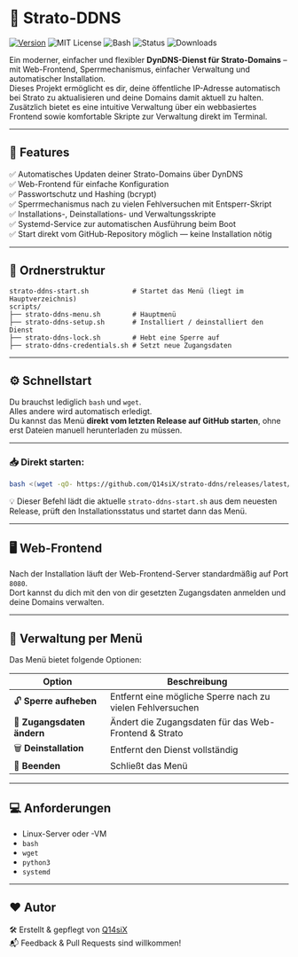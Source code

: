 
# 📡 Strato-DDNS

[![Version](https://img.shields.io/github/v/release/Q14siX/strato-ddns)](https://github.com/Q14siX/strato-ddns/releases)
![MIT License](https://img.shields.io/badge/license-MIT-green.svg)
![Bash](https://img.shields.io/badge/script-bash-blue.svg)
![Status](https://img.shields.io/badge/status-stable-brightgreen.svg)
![Downloads](https://img.shields.io/github/downloads/Q14siX/strato-ddns/total)

Ein moderner, einfacher und flexibler **DynDNS-Dienst für Strato-Domains** – mit Web-Frontend, Sperrmechanismus, einfacher Verwaltung und automatischer Installation.  
Dieses Projekt ermöglicht es dir, deine öffentliche IP-Adresse automatisch bei Strato zu aktualisieren und deine Domains damit aktuell zu halten.  
Zusätzlich bietet es eine intuitive Verwaltung über ein webbasiertes Frontend sowie komfortable Skripte zur Verwaltung direkt im Terminal.

---

## 🚀 Features

✅ Automatisches Updaten deiner Strato-Domains über DynDNS  
✅ Web-Frontend für einfache Konfiguration  
✅ Passwortschutz und Hashing (bcrypt)  
✅ Sperrmechanismus nach zu vielen Fehlversuchen mit Entsperr-Skript  
✅ Installations-, Deinstallations- und Verwaltungsskripte  
✅ Systemd-Service zur automatischen Ausführung beim Boot  
✅ Start direkt vom GitHub-Repository möglich — keine Installation nötig

---

## 📂 Ordnerstruktur

```
strato-ddns-start.sh           # Startet das Menü (liegt im Hauptverzeichnis)
scripts/
├── strato-ddns-menu.sh        # Hauptmenü
├── strato-ddns-setup.sh       # Installiert / deinstalliert den Dienst
├── strato-ddns-lock.sh        # Hebt eine Sperre auf
├── strato-ddns-credentials.sh # Setzt neue Zugangsdaten
```

---

## ⚙️ Schnellstart

Du brauchst lediglich `bash` und `wget`.  
Alles andere wird automatisch erledigt.  
Du kannst das Menü **direkt vom letzten Release auf GitHub starten**, ohne erst Dateien manuell herunterladen zu müssen.

---

### 📥 Direkt starten:
```bash
bash <(wget -qO- https://github.com/Q14siX/strato-ddns/releases/latest/download/strato-ddns-start.sh)
```

💡 Dieser Befehl lädt die aktuelle `strato-ddns-start.sh` aus dem neuesten Release, prüft den Installationsstatus und startet dann das Menü.

---

## 🖥️ Web-Frontend

Nach der Installation läuft der Web-Frontend-Server standardmäßig auf Port `8080`.  
Dort kannst du dich mit den von dir gesetzten Zugangsdaten anmelden und deine Domains verwalten.

---

## 🔄 Verwaltung per Menü

Das Menü bietet folgende Optionen:

| Option | Beschreibung |
|-------|---------------|
| 🔓 **Sperre aufheben** | Entfernt eine mögliche Sperre nach zu vielen Fehlversuchen |
| 🔑 **Zugangsdaten ändern** | Ändert die Zugangsdaten für das Web-Frontend & Strato |
| 🗑️ **Deinstallation** | Entfernt den Dienst vollständig |
| 👋 **Beenden** | Schließt das Menü |

---

## 💻 Anforderungen

- Linux-Server oder -VM
- `bash`
- `wget`
- `python3`
- `systemd`

---

## ❤️ Autor

🛠️ Erstellt & gepflegt von [Q14siX](https://github.com/Q14siX)  
📬 Feedback & Pull Requests sind willkommen!
